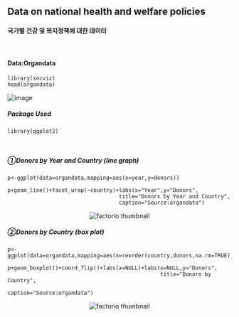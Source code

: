 ## Data on national health and welfare policies
#### 국가별 건강 및 복지정책에 대한 데이터
⠀
#### Data:Organdata
```
library(socviz)
head(organdata)
```
![image](https://user-images.githubusercontent.com/80669371/119146221-630ac900-ba85-11eb-848a-2d714157ff5b.png)

##### Package Used
```
library(ggplot2)
```
⠀
##### ①Donors by Year and Country (line graph)
```
p<-ggplot(data=organdata,mapping=aes(x=year,y=donors))

p+geom_line()+facet_wrap(~country)+labs(x="Year",y="Donors",
                                   title="Donors by Year and Country",
                                   caption="Source:organdata")

```
<p align="center">
  <img src="https://user-images.githubusercontent.com/80669371/119147007-27bcca00-ba86-11eb-831a-fcde9d52c7f6.png" alt="factorio thumbnail"/>
</p> 

##### ②Donors by Country (box plot)
```
p<-ggplot(data=organdata,mapping=aes(x=reorder(country,donors,na.rm=TRUE),y=donors))

p+geom_boxplot()+coord_flip()+labs(x=NULL)+labs(x=NULL,y="Donors", 
                                                title="Donors by Country",
                                                caption="Source:organdata")
```
<p align="center">
  <img src="https://user-images.githubusercontent.com/80669371/119147659-c1847700-ba86-11eb-8183-9ce97a8a7cd0.png" alt="factorio thumbnail"/>
</p> 


